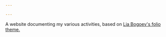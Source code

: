 ```yaml
---

---
```


A website documenting my various activities, based on [Lia Bogoev's folio theme.](https://github.com/bogoli)